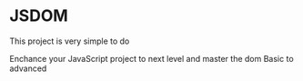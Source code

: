 # JSDOM
This project is very simple to do


Enchance your JavaScript project to next level and master the dom Basic to advanced

